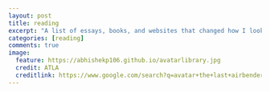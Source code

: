 ```yaml
---
layout: post
title: reading
excerpt: "A list of essays, books, and websites that changed how I look at the world."
categories: [reading]
comments: true
image:
  feature: https://abhishekp106.github.io/avatarlibrary.jpg
  credit: ATLA
  creditlink: https://www.google.com/search?q=avatar+the+last+airbender&rlz=1C5CHFA_enUS724US727&oq=avatar+the+last+airbender&aqs=chrome..69i57j46l2j0l2j69i60l2j69i61.6830j0j1&sourceid=chrome&ie=UTF-8
---
```

